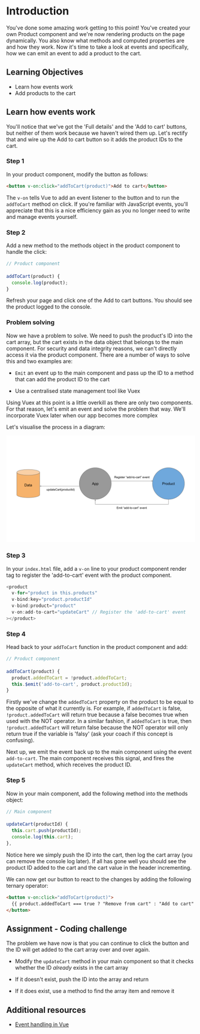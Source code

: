 # Introduction

You've done some amazing work getting to this point! You've created your own Product component and we're now rendering products on the page dynamically. You also know what methods and computed properties are and how they work. Now it's time to take a look at events and specifically, how we can emit an event to add a product to the cart.

## Learning Objectives

- Learn how events work
- Add products to the cart

## Learn how events work

You'll notice that we've got the 'Full details' and the 'Add to cart' buttons, but neither of them work because we haven't wired them up. Let's rectify that and wire up the Add to cart button so it adds the product IDs to the cart.

### Step 1

In your product component, modify the button as follows:

```html
<button v-on:click="addToCart(product)">Add to cart</button>
```

The `v-on` tells Vue to add an event listener to the button and to run the `addToCart` method on click. If you're familiar with JavaScript events, you'll appreciate that this is a nice efficiency gain as you no longer need to write and manage events yourself.

### Step 2

Add a new method to the methods object in the product component to handle the click:

```javascript
// Product component

addToCart(product) {
  console.log(product);
}
```

Refresh your page and click one of the Add to cart buttons. You should see the product logged to the console.

### Problem solving

Now we have a problem to solve. We need to push the product's ID into the cart array, but the cart exists in the data object that belongs to the main component. For security and data integrity reasons, we can't directly access it via the product component. There are a number of ways to solve this and two examples are:

- `Emit` an event up to the main component and pass up the ID to a method that can add the product ID to the cart

- Use a centralised state management tool like Vuex

Using Vuex at this point is a little overkill as there are only two components. For that reason, let's emit an event and solve the problem that way. We'll incorporate Vuex later when our app becomes more complex

Let's visualise the process in a diagram:

<img src="https://raw.githubusercontent.com/MultiverseLearningProducts/curriculum/110839b3aa868a32fa774cea501252742ffad9cc/assets/images/mod1_event_emitting.svg" title="Module 1 - Emitting events" alt="Module 1 - Emitting events">

### Step 3

In your `index.html` file, add a `v-on` line to your product component render tag to register the 'add-to-cart' event with the product component.

```javascript
<product
  v-for="product in this.products"
  v-bind:key="product.productId"
  v-bind:product="product"
  v-on:add-to-cart="updateCart" // Register the 'add-to-cart' event
></product>
```

### Step 4

Head back to your `addToCart` function in the product component and add:

```javascript
// Product component

addToCart(product) {
  product.addedToCart = !product.addedToCart;
  this.$emit('add-to-cart', product.productId);
}
```

Firstly we've change the `addedToCart` property on the product to be equal to the opposite of what it currently is. For example, if `addedToCart` is false, `!product.addedToCart` will return true because a false becomes true when used with the NOT operator. In a similar fashion, if `addedToCart` is true, then `!product.addedToCart` will return false because the NOT operator will only return true if the variable is 'falsy' (ask your coach if this concept is confusing).

Next up, we emit the event back up to the main component using the event `add-to-cart`. The main component receives this signal, and fires the `updateCart` method, which receives the product ID.

### Step 5

Now in your main component, add the following method into the methods object:

```javascript
// Main component

updateCart(productId) {
  this.cart.push(productId);
  console.log(this.cart);
},
```

Notice here we simply push the ID into the cart, then log the cart array (you can remove the console log later). If all has gone well you should see the product ID added to the cart and the cart value in the header incrementing.

We can now get our button to react to the changes by adding the following ternary operator:

```html
<button v-on:click="addToCart(product)">
  {{ product.addedToCart === true ? "Remove from cart" : "Add to cart" }}
</button>
```

## Assignment - Coding challenge

The problem we have now is that you can continue to click the button and the ID will get added to the cart array over and over again.

- Modify the `updateCart` method in your main component so that it checks whether the ID _already_ exists in the cart array

- If it doesn't exist, push the ID into the array and return

- If it does exist, use a method to find the array item and remove it

## Additional resources

- [Event handling in Vue](https://vuejs.org/v2/guide/events.html)
